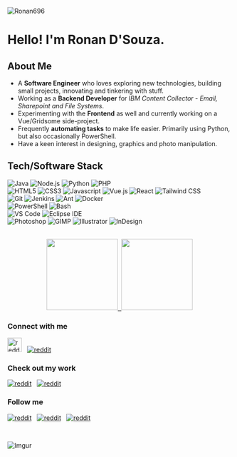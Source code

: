 ![Ronan696](https://i.imgur.com/5i0MOZL.png "Ronan696")

# Hello! I'm **Ronan D'Souza**.

## About Me

- A **Software Engineer** who loves exploring new technologies, building small projects, innovating and tinkering with stuff.
- Working as a **Backend Developer** for _IBM Content Collector - Email, Sharepoint and File Systems_.
- Experimenting with the **Frontend** as well and currently working on a Vue/Gridsome side-project.
- Frequently **automating tasks** to make life easier. Primarily using Python, but also occasionally PowerShell.
- Have a keen interest in designing, graphics and photo manipulation.


## Tech/Software Stack

![Java](https://img.shields.io/static/v1?style=for-the-badge&logo=java&message=Java&label=&color=007396&labelColor=000000)
![Node.js](https://img.shields.io/static/v1?style=for-the-badge&logo=node.js&message=Node.js&label=&color=339933&labelColor=000000)
![Python](https://img.shields.io/static/v1?style=for-the-badge&logo=python&message=Python&label=&color=3776AB&labelColor=000000)
![PHP](https://img.shields.io/static/v1?style=for-the-badge&logo=php&message=PHP&label=&color=777BB4&labelColor=000000)
<br/>
![HTML5](https://img.shields.io/static/v1?style=for-the-badge&logo=html5&message=HTML5&label=&color=E34F26&labelColor=000000)
![CSS3](https://img.shields.io/static/v1?style=for-the-badge&logo=css3&message=CSS3&label=&color=1572B6&labelColor=000000)
![Javascript](https://img.shields.io/static/v1?style=for-the-badge&logo=javascript&message=Javascript&label=&color=F7DF1E&labelColor=000000)
![Vue.js](https://img.shields.io/static/v1?style=for-the-badge&logo=vue.js&message=Vue.js&label=&color=4FC08D&labelColor=000000)
![React](https://img.shields.io/static/v1?style=for-the-badge&logo=react&message=React&label=&color=61DAFB&labelColor=000000)
![Tailwind CSS](https://img.shields.io/static/v1?style=for-the-badge&logo=tailwind-css&message=Tailwind%20CSS&label=&color=38B2AC&labelColor=000000)
<br/>
![Git](https://img.shields.io/static/v1?style=for-the-badge&logo=git&message=Git&label=&color=F05032&labelColor=000000)
![Jenkins](https://img.shields.io/static/v1?style=for-the-badge&logo=jenkins&message=Jenkins&label=&color=D24939&labelColor=000000)
![Ant](https://img.shields.io/static/v1?style=for-the-badge&logo=apache-ant&message=Ant&label=&color=A81C7D&labelColor=000000)
![Docker](https://img.shields.io/static/v1?style=for-the-badge&logo=docker&message=Docker&label=&color=2496ED&labelColor=000000)
<br/>
![PowerShell](https://img.shields.io/static/v1?style=for-the-badge&logo=powershell&message=PowerShell&label=&color=5391FE&labelColor=000000)
![Bash](https://img.shields.io/static/v1?style=for-the-badge&logo=gnu-bash&message=Bash&label=&color=4EAA25&labelColor=000000)
<br/>
![VS Code](https://img.shields.io/static/v1?style=for-the-badge&logo=visual-studio-code&message=VS%20Code&label=&color=007ACC&labelColor=000000)
![Eclipse IDE](https://img.shields.io/static/v1?style=for-the-badge&logo=Eclipse-IDE&message=Eclipse%20IDE&label=&color=2C2255&labelColor=000000)
<br/>
![Photoshop](https://img.shields.io/static/v1?style=for-the-badge&logo=adobe-photoshop&message=Photoshop&label=&color=31A8FF&labelColor=000000)
![GIMP](https://img.shields.io/static/v1?style=for-the-badge&logo=gimp&message=GIMP&label=&color=5C5543&labelColor=000000)
![Illustrator](https://img.shields.io/static/v1?style=for-the-badge&logo=adobe-illustrator&message=Illustrator&label=&color=FF9A00&labelColor=000000)
![InDesign](https://img.shields.io/static/v1?style=for-the-badge&logo=adobe-indesign&message=InDesign&label=&color=EE3D8F&labelColor=000000)
<br/><br/>

<p align="center">
<a href="https://github.com/ronan696">
<img height="160em" src="https://github-readme-stats.vercel.app/api?username=ronan696&theme=great-gatsby&show_icons=true&include_all_commits=true&count_private=true" />&nbsp;
<img height="160em" src="https://github-readme-stats.vercel.app/api/top-langs/?username=ronan696&layout=compact&theme=great-gatsby" />
</a>
</p>

<p align="center">


<p align="center">
<h3>Connect with me</h3>
<a href="https://www.linkedin.com/in/ronan696/"><img width="32" height="32" title="reddit" src="https://raw.githubusercontent.com/ronan696/ronan696/master/assets/reddit.svg"/></a>&nbsp;&nbsp;
<a href="https://twitter.com/Ronan696"><img title="reddit" src="https://raw.githubusercontent.com/ronan696/ronan696/master/assets/reddit.svg"/></a>
</p>

<p align="center">
<h3>Check out my work</h3>
<a href="https://github.com/ronan696"><img title="reddit" src="https://raw.githubusercontent.com/ronan696/ronan696/master/assets/reddit.svg"/></a>&nbsp;&nbsp;
<a href="https://dribbble.com/ronan696"><img title="reddit" src="https://raw.githubusercontent.com/ronan696/ronan696/master/assets/reddit.svg"/></a>
</p>

<p align="center">
<h3>Follow me</h3>
<a href="https://www.instagram.com/ronan696/"><img title="reddit" src="https://raw.githubusercontent.com/ronan696/ronan696/master/assets/reddit.svg"/></a>&nbsp;&nbsp;
<a href="https://pinterest.com/ronan696/"><img title="reddit" src="https://raw.githubusercontent.com/ronan696/ronan696/master/assets/reddit.svg"/></a>&nbsp;&nbsp;
<a href="https://www.reddit.com/u/ronan696"><img title="reddit" src="https://raw.githubusercontent.com/ronan696/ronan696/master/assets/reddit.svg"/></a>
</p>
</p>

<br/>

![Imgur](https://i.imgur.com/1f8Nk9e.png)
